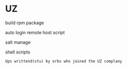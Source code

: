 UZ
====
build rpm package

auto login remote host script

salt manage

shell scripts

```
Ups writtend(stu) by orbs who joined the UZ complany
```